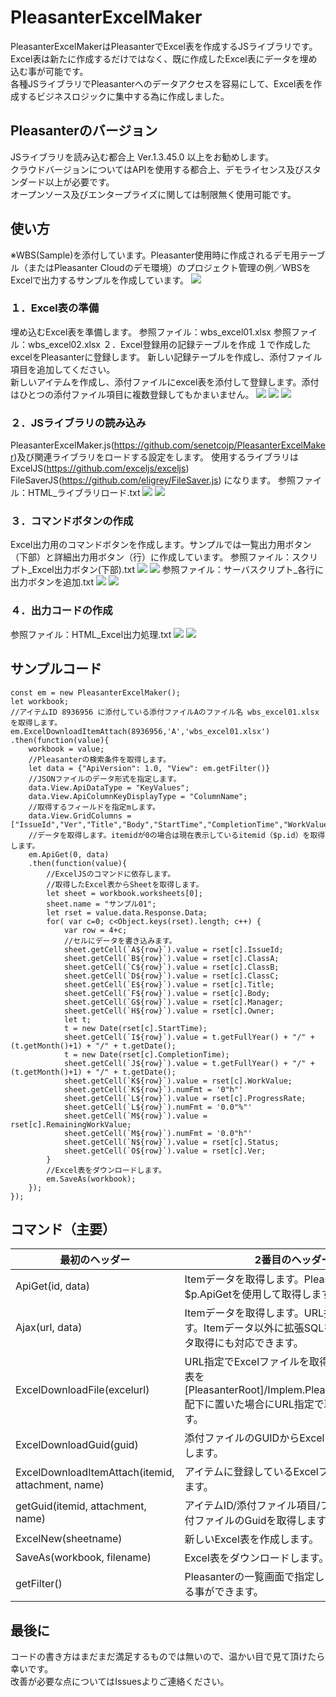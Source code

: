 # PleasanterExcelMaker

PleasanterExcelMakerはPleasanterでExcel表を作成するJSライブラリです。  
Excel表は新たに作成するだけではなく、既に作成したExcel表にデータを埋め込む事が可能です。  
各種JSライブラリでPleasanterへのデータアクセスを容易にして、Excel表を作成するビジネスロジックに集中する為に作成しました。

## Pleasanterのバージョン
JSライブラリを読み込む都合上 Ver.1.3.45.0 以上をお勧めします。  
クラウドバージョンについてはAPIを使用する都合上、デモライセンス及びスタンダード以上が必要です。  
オープンソース及びエンタープライズに関しては制限無く使用可能です。  
  
## 使い方
※WBS(Sample)を添付しています。Pleasanter使用時に作成されるデモ用テーブル（またはPleasanter Cloudのデモ環境）のプロジェクト管理の例／WBSをExcelで出力するサンプルを作成しています。
![](images/ScreenShot_2023-10-27_182527.png)

### １．Excel表の準備
埋め込むExcel表を準備します。
参照ファイル：wbs_excel01.xlsx
参照ファイル：wbs_excel02.xlsx
２．Excel登録用の記録テーブルを作成
１で作成したexcelをPleasanterに登録します。
新しい記録テーブルを作成し、添付ファイル項目を追加してください。  
新しいアイテムを作成し、添付ファイルにexcel表を添付して登録します。添付はひとつの添付ファイル項目に複数登録してもかまいません。
![](images/ScreenShot_2023-10-27_154350.png)
![](images/ScreenShot_2023-10-27_154405.png)
![](images/ScreenShot_2023-10-27_154418.png)

### ２．JSライブラリの読み込み
PleasanterExcelMaker.js(https://github.com/senetcojp/PleasanterExcelMaker)及び関連ライブラリをロードする設定をします。
使用するライブラリは
ExcelJS(https://github.com/exceljs/exceljs)
FileSaverJS(https://github.com/eligrey/FileSaver.js)
になります。
参照ファイル：HTML_ライブラリロード.txt
![](images/ScreenShot_2023-10-27_155502.png)
![](images/ScreenShot_2023-10-27_155511.png)

### ３．コマンドボタンの作成
Excel出力用のコマンドボタンを作成します。サンプルでは一覧出力用ボタン（下部）と詳細出力用ボタン（行）に作成しています。
参照ファイル：スクリプト_Excel出力ボタン(下部).txt
![](images/ScreenShot_2023-10-27_155541.png)
![](images/ScreenShot_2023-10-27_155549.png)
参照ファイル：サーバスクリプト_各行に出力ボタンを追加.txt
![](images/ScreenShot_2023-10-27_155605.png)
![](images/ScreenShot_2023-10-27_155616.png)

### ４．出力コードの作成  
参照ファイル：HTML_Excel出力処理.txt
![](images/ScreenShot_2023-10-27_155502.png)
![](images/ScreenShot_2023-10-27_155522.png)

## サンプルコード
```
const em = new PleasanterExcelMaker();
let workbook;
//アイテムID 8936956 に添付している添付ファイルAのファイル名 wbs_excel01.xlsx を取得します。
em.ExcelDownloadItemAttach(8936956,'A','wbs_excel01.xlsx')
.then(function(value){
    workbook = value;
    //Pleasanterの検索条件を取得します。
    let data = {"ApiVersion": 1.0, "View": em.getFilter()}
    //JSONファイルのデータ形式を指定します。
    data.View.ApiDataType = "KeyValues";
    data.View.ApiColumnKeyDisplayType = "ColumnName";
    //取得するフィールドを指定mします。
    data.View.GridColumns = ["IssueId","Ver","Title","Body","StartTime","CompletionTime","WorkValue","ProgressRate","RemainingWorkValue","Status","ClassA","ClassB","ClassC","Owner","Manager"];
    //データを取得します。itemidが0の場合は現在表示しているitemid（$p.id）を取得します。
    em.ApiGet(0, data)
    .then(function(value){
        //ExcelJSのコマンドに依存します。
        //取得したExcel表からSheetを取得します。
        let sheet = workbook.worksheets[0];
        sheet.name = "サンプル01";
        let rset = value.data.Response.Data;
        for( var c=0; c<Object.keys(rset).length; c++) {
            var row = 4+c;
            //セルにデータを書き込みます。
            sheet.getCell(`A${row}`).value = rset[c].IssueId;
            sheet.getCell(`B${row}`).value = rset[c].ClassA;
            sheet.getCell(`C${row}`).value = rset[c].ClassB;
            sheet.getCell(`D${row}`).value = rset[c].ClassC;
            sheet.getCell(`E${row}`).value = rset[c].Title;
            sheet.getCell(`F${row}`).value = rset[c].Body;
            sheet.getCell(`G${row}`).value = rset[c].Manager;
            sheet.getCell(`H${row}`).value = rset[c].Owner;
            let t;
            t = new Date(rset[c].StartTime);
            sheet.getCell(`I${row}`).value = t.getFullYear() + "/" + (t.getMonth()+1) + "/" + t.getDate();
            t = new Date(rset[c].CompletionTime);
            sheet.getCell(`J${row}`).value = t.getFullYear() + "/" + (t.getMonth()+1) + "/" + t.getDate();
            sheet.getCell(`K${row}`).value = rset[c].WorkValue;
            sheet.getCell(`K${row}`).numFmt = '0"h"'
            sheet.getCell(`L${row}`).value = rset[c].ProgressRate;
            sheet.getCell(`L${row}`).numFmt = '0.0"%"'
            sheet.getCell(`M${row}`).value = rset[c].RemainingWorkValue;
            sheet.getCell(`M${row}`).numFmt = '0.0"h"'
            sheet.getCell(`N${row}`).value = rset[c].Status;
            sheet.getCell(`O${row}`).value = rset[c].Ver;
        }
        //Excel表をダウンロードします。
        em.SaveAs(workbook);
    });
});
```

## コマンド（主要）
最初のヘッダー | 2番目のヘッダー
------------ | -------------
ApiGet(id, data) | Itemデータを取得します。Pleasanterの$p.ApiGetを使用して取得します。
Ajax(url, data) | Itemデータを取得します。URL指定で取得します。Itemデータ以外に拡張SQLを使用したデータ取得にも対応できます。
ExcelDownloadFile(excelurl) | URL指定でExcelファイルを取得します。Excel表を[PleasanterRoot]/Implem.Pleasanter/wwwroot配下に置いた場合にURL指定で取得が可能です。
ExcelDownloadGuid(guid) | 添付ファイルのGUIDからExcelファイルを取得します。
ExcelDownloadItemAttach(itemid, attachment, name) | アイテムに登録しているExcelファイルを取得します。
getGuid(itemid, attachment, name) | アイテムID/添付ファイル項目/ファイル名から添付ファイルのGuidを取得します。
ExcelNew(sheetname) | 新しいExcel表を作成します。
SaveAs(workbook, filename) | Excel表をダウンロードします。
getFilter() | Pleasanterの一覧画面で指定した条件を取得する事ができます。

## 最後に
コードの書き方はまだまだ満足するものでは無いので、温かい目で見て頂けたら幸いです。  
改善が必要な点についてはIssuesよりご連絡ください。
